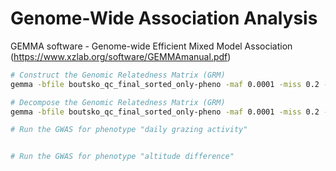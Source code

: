 # Genome-Wide Association Analysis
GEMMA software - Genome-wide Efficient Mixed Model Association (https://www.xzlab.org/software/GEMMAmanual.pdf)

```bash
# Construct the Genomic Relatedness Matrix (GRM) 
gemma -bfile boutsko_qc_final_sorted_only-pheno -maf 0.0001 -miss 0.2 -gk 1 -o Rmatrix

# Decompose the Genomic Relatedness Matrix (GRM)
gemma -bfile boutsko_qc_final_sorted_only-pheno -maf 0.0001 -miss 0.2 -k Rmatrix.cXX.txt -eigen -o Decomposition

# Run the GWAS for phenotype "daily grazing activity"


# Run the GWAS for phenotype "altitude difference"

